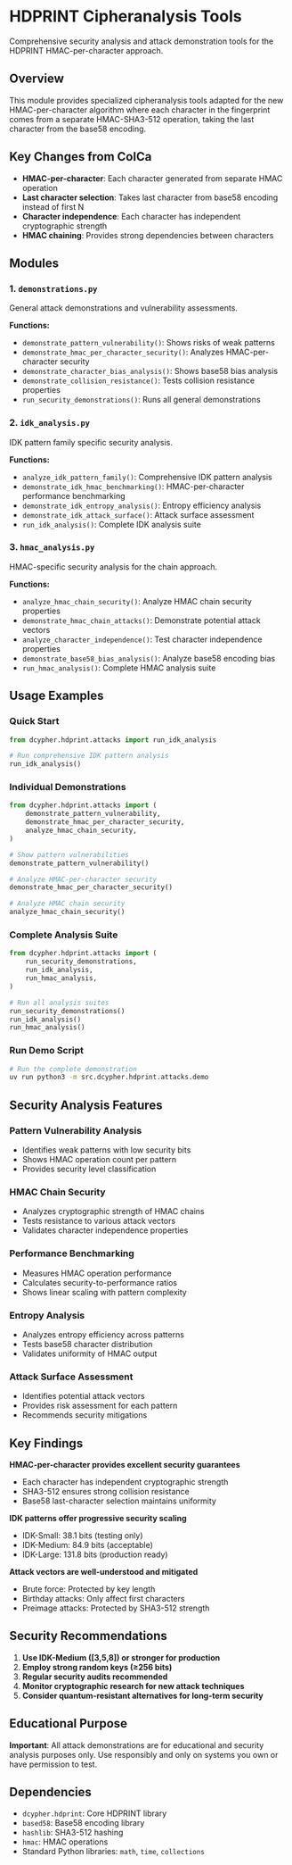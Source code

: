 # HDPRINT Cipheranalysis Tools

Comprehensive security analysis and attack demonstration tools for the HDPRINT HMAC-per-character approach.

## Overview

This module provides specialized cipheranalysis tools adapted for the new HMAC-per-character algorithm where each character in the fingerprint comes from a separate HMAC-SHA3-512 operation, taking the last character from the base58 encoding.

## Key Changes from ColCa

- **HMAC-per-character**: Each character generated from separate HMAC operation
- **Last character selection**: Takes last character from base58 encoding instead of first N
- **Character independence**: Each character has independent cryptographic strength
- **HMAC chaining**: Provides strong dependencies between characters

## Modules

### 1. `demonstrations.py`

General attack demonstrations and vulnerability assessments.

**Functions:**

- `demonstrate_pattern_vulnerability()`: Shows risks of weak patterns
- `demonstrate_hmac_per_character_security()`: Analyzes HMAC-per-character security
- `demonstrate_character_bias_analysis()`: Shows base58 bias analysis
- `demonstrate_collision_resistance()`: Tests collision resistance properties
- `run_security_demonstrations()`: Runs all general demonstrations

### 2. `idk_analysis.py`

IDK pattern family specific security analysis.

**Functions:**

- `analyze_idk_pattern_family()`: Comprehensive IDK pattern analysis
- `demonstrate_idk_hmac_benchmarking()`: HMAC-per-character performance benchmarking
- `demonstrate_idk_entropy_analysis()`: Entropy efficiency analysis
- `demonstrate_idk_attack_surface()`: Attack surface assessment
- `run_idk_analysis()`: Complete IDK analysis suite

### 3. `hmac_analysis.py`

HMAC-specific security analysis for the chain approach.

**Functions:**

- `analyze_hmac_chain_security()`: Analyze HMAC chain security properties
- `demonstrate_hmac_chain_attacks()`: Demonstrate potential attack vectors
- `analyze_character_independence()`: Test character independence properties
- `demonstrate_base58_bias_analysis()`: Analyze base58 encoding bias
- `run_hmac_analysis()`: Complete HMAC analysis suite

## Usage Examples

### Quick Start

```python
from dcypher.hdprint.attacks import run_idk_analysis

# Run comprehensive IDK pattern analysis
run_idk_analysis()
```

### Individual Demonstrations

```python
from dcypher.hdprint.attacks import (
    demonstrate_pattern_vulnerability,
    demonstrate_hmac_per_character_security,
    analyze_hmac_chain_security,
)

# Show pattern vulnerabilities
demonstrate_pattern_vulnerability()

# Analyze HMAC-per-character security
demonstrate_hmac_per_character_security()

# Analyze HMAC chain security
analyze_hmac_chain_security()
```

### Complete Analysis Suite

```python
from dcypher.hdprint.attacks import (
    run_security_demonstrations,
    run_idk_analysis,
    run_hmac_analysis,
)

# Run all analysis suites
run_security_demonstrations()
run_idk_analysis()
run_hmac_analysis()
```

### Run Demo Script

```bash
# Run the complete demonstration
uv run python3 -m src.dcypher.hdprint.attacks.demo
```

## Security Analysis Features

### Pattern Vulnerability Analysis

- Identifies weak patterns with low security bits
- Shows HMAC operation count per pattern
- Provides security level classification

### HMAC Chain Security

- Analyzes cryptographic strength of HMAC chains
- Tests resistance to various attack vectors
- Validates character independence properties

### Performance Benchmarking

- Measures HMAC operation performance
- Calculates security-to-performance ratios
- Shows linear scaling with pattern complexity

### Entropy Analysis

- Analyzes entropy efficiency across patterns
- Tests base58 character distribution
- Validates uniformity of HMAC output

### Attack Surface Assessment

- Identifies potential attack vectors
- Provides risk assessment for each pattern
- Recommends security mitigations

## Key Findings

**HMAC-per-character provides excellent security guarantees**

- Each character has independent cryptographic strength
- SHA3-512 ensures strong collision resistance
- Base58 last-character selection maintains uniformity

**IDK patterns offer progressive security scaling**

- IDK-Small: 38.1 bits (testing only)
- IDK-Medium: 84.9 bits (acceptable)
- IDK-Large: 131.8 bits (production ready)

**Attack vectors are well-understood and mitigated**

- Brute force: Protected by key length
- Birthday attacks: Only affect first characters
- Preimage attacks: Protected by SHA3-512 strength

## Security Recommendations

1. **Use IDK-Medium ([3,5,8]) or stronger for production**
2. **Employ strong random keys (≥256 bits)**
3. **Regular security audits recommended**
4. **Monitor cryptographic research for new attack techniques**
5. **Consider quantum-resistant alternatives for long-term security**

## Educational Purpose

**Important**: All attack demonstrations are for educational and security analysis purposes only. Use responsibly and only on systems you own or have permission to test.

## Dependencies

- `dcypher.hdprint`: Core HDPRINT library
- `based58`: Base58 encoding library
- `hashlib`: SHA3-512 hashing
- `hmac`: HMAC operations
- Standard Python libraries: `math`, `time`, `collections`
